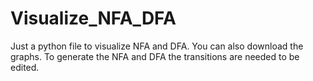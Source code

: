 # Visualize_NFA_DFA
Just a python file to visualize NFA and DFA. You can also download the graphs. To generate the NFA and DFA the transitions are needed to be edited. 
